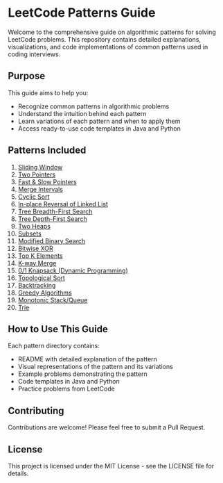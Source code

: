 # LeetCode Patterns Guide

Welcome to the comprehensive guide on algorithmic patterns for solving LeetCode problems. This repository contains detailed explanations, visualizations, and code implementations of common patterns used in coding interviews.

## Purpose

This guide aims to help you:
- Recognize common patterns in algorithmic problems
- Understand the intuition behind each pattern
- Learn variations of each pattern and when to apply them
- Access ready-to-use code templates in Java and Python

## Patterns Included

1. [Sliding Window](patterns/sliding_window/README.md)
2. [Two Pointers](patterns/two_pointers/README.md)
3. [Fast & Slow Pointers](patterns/fast_slow_pointers/README.md)
4. [Merge Intervals](patterns/merge_intervals/README.md)
5. [Cyclic Sort](patterns/cyclic_sort/README.md)
6. [In-place Reversal of Linked List](patterns/in_place_reversal_linkedlist/README.md)
7. [Tree Breadth-First Search](patterns/tree_bfs/README.md)
8. [Tree Depth-First Search](patterns/tree_dfs/README.md)
9. [Two Heaps](patterns/two_heaps/README.md)
10. [Subsets](patterns/subsets/README.md)
11. [Modified Binary Search](patterns/modified_binary_search/README.md)
12. [Bitwise XOR](patterns/bitwise_xor/README.md)
13. [Top K Elements](patterns/top_k_elements/README.md)
14. [K-way Merge](patterns/k_way_merge/README.md)
15. [0/1 Knapsack (Dynamic Programming)](patterns/01_knapsack/README.md)
16. [Topological Sort](patterns/topological_sort/README.md)
17. [Backtracking](patterns/backtracking/README.md)
18. [Greedy Algorithms](patterns/greedy/README.md)
19. [Monotonic Stack/Queue](patterns/monotonic_stack/README.md)
20. [Trie](patterns/trie/README.md)

## How to Use This Guide

Each pattern directory contains:
- README with detailed explanation of the pattern
- Visual representations of the pattern and its variations
- Example problems demonstrating the pattern
- Code templates in Java and Python
- Practice problems from LeetCode

## Contributing

Contributions are welcome! Please feel free to submit a Pull Request.

## License

This project is licensed under the MIT License - see the LICENSE file for details.
